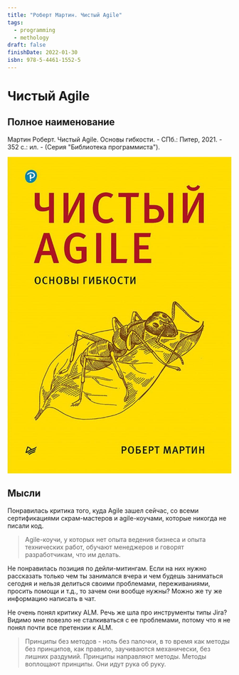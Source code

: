 ```yaml
---
title: "Роберт Мартин. Чистый Agile"
tags:
  - programming
  - methology
draft: false
finishDate: 2022-01-30
isbn: 978-5-4461-1552-5
---
```


# Чистый Agile

## Полное наименование

Мартин Роберт. Чистый Agile. Основы гибкости. - СПб.: Питер, 2021. - 352 с.: ил. - (Серия "Библиотека программиста").

![обложка](../_resources/uncle_bob_clean_agile.jpg)

## Мысли

Понравилась критика того, куда Agile зашел сейчас, со всеми сертификациями скрам-мастеров и agile-коучами, которые никогда не писали код.
> Agile-коучи, у которых нет опыта ведения бизнеса и опыта технических работ, обучают менеджеров и говорят разработчикам, что им делать.

Не понравилась позиция по дейли-митингам. 
Если на них нужно рассказать только чем ты занимался вчера и чем будешь заниматься сегодня и нельзя делиться своими проблемами, переживаниями, просить помощи и т.д., то зачем они вообще нужны?
Можно же ту же информацию написать в чат.

Не очень понял критику ALM. 
Речь же шла про инструменты типы Jira?
Видимо мне повезло не сталкиваться с ее проблемами, потому что я не понял почти все претензии к ALM.

> Принципы без методов - ноль без палочки, в то время как методы без принципов, как правило, заучиваются механически, без лишних раздумий. 
> Принципы направляют методы. 
> Методы воплощают принципы. 
> Они идут рука об руку.